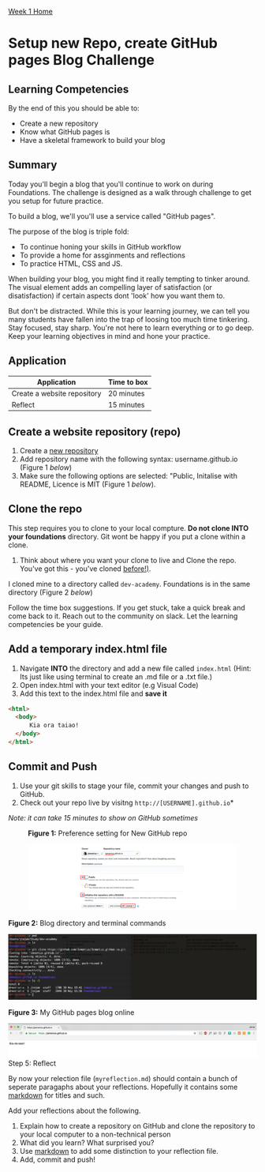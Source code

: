 [Week 1 Home](../)

# Setup new Repo, create GitHub pages Blog Challenge

## Learning Competencies
By the end of this you should be able to:

- Create a new repository
- Know what GitHub pages is 
- Have a skeletal framework to build your blog 


## Summary
Today you'll begin a blog that you'll continue to work on during Foundations. The challenge is designed as a walk through challenge to get you setup for future practice.

To build a blog, we'll you'll use a service called "GitHub pages".

The purpose of the blog is triple fold: 
- To continue honing your skills in GitHub workflow  
- To provide a home for assginments and reflections  
- To practice HTML, CSS and JS.  

When building your blog, you might find it really tempting to tinker around. The visual element adds an compelling layer of satisfaction (or disatisfaction) if certain aspects dont 'look' how you want them to. 

But don't be distracted. While this is your learning journey, we can tell you many students have fallen into the trap of loosing too much time tinkering. Stay focused, stay sharp. You're not here to learn everything or to go deep. Keep your learning objectives in mind and hone your practice. 


## Application

Application | Time to box |
------------|----------|
Create a website repository | 20 minutes 
Reflect | 15 minutes |

## Create a website repository (repo)
1. Create a [new repository](https://github.com/new) 
2. Add repository name with the following syntax: username.github.io  (Figure 1 _below_)  
3. Make sure the following options are selected: "Public, Initalise with README, Licence is MIT (Figure 1 _below_).  

## Clone the repo 
This step requires you to clone to your local compture. __Do not clone INTO your foundations__ directory. Git wont be happy if you put a clone within a clone. 

1. Think about where you want your clone to live and Clone the repo. You've got this - you've cloned [before!)](git-github-challenge.md#step-3-cloning). 

I cloned mine to a directory called `dev-academy`. Foundations is in the same directory (Figure 2 _below_)

Follow the time box suggestions. If you get stuck, take a quick break and come back to it. Reach out to the community on slack. Let the learning competencies be your guide.

## Add a temporary index.html file 
1. Navigate __INTO__ the directory and add a new file called `index.html` (Hint: Its just like using terminal to create an .md file or a .txt file.)
2. Open index.html with your text editor (e.g Visual Code) 
3. Add this text to the index.html file and __save it__

```html
<html>
  <body>
      Kia ora taiao! 
  </body>
</html>

``` 
## Commit and Push 
1. Use your git skills to stage your file, commit your changes and push to GitHub. 
2. Check out your repo live by visitng `http://[USERNAME].github.io`* 

_Note: it can take 15 minutes to show on GitHub sometimes_


<figure>
  <figcaption>
    <p><strong>Figure 1:</strong> Preference setting for New GitHub repo</p>
  </figcaption>
  <img src="../images/github_13_new_repo.png" alt="Create new repo"><br>

</figure


<figure>
  <figcaption>
    <p><strong>Figure 2:</strong> Blog directory and terminal commands</p>
  </figcaption>
  <img src="../images/Github_14_blog_directory.png" alt="blog directory"><br>

</figure


<figure>
  <figcaption>
    <p><strong>Figure 3:</strong> My GitHub pages blog online</p>
  </figcaption>
  <img src="../images/github_15_blog_index.png" alt="blog online"><br>

</figure



## Step 5: Reflect
By now your relection file (`myreflection.md`) should contain a bunch of seperate paragaphs about your reflections. Hopefully it contains some [markdown](https://github.com/adam-p/markdown-here/wiki/Markdown-Cheatsheet) for titles and such. 

Add your reflections about the following. 

1. Explain how to create a repository on GitHub and clone the repository to your local computer to a non-technical person
2. What did you learn? What surprised you? 
3. Use [markdown](https://github.com/adam-p/markdown-here/wiki/Markdown-Cheatsheet) to add some distinction to your reflection file.
4. Add, commit and push! 


